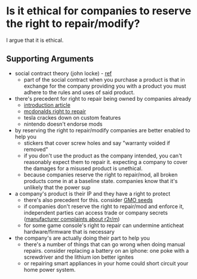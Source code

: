 # Is it ethical for companies to reserve the right to repair/modify?

I argue that it is ethical.

## Supporting Arguments

- social contract theory (john locke) - [ref](https://ethicsunwrapped.utexas.edu/glossary/social-contract-theory#:~:text=Social%20contract%20theory%20says%20that,a%20divine%20being%20requires%20it.)
  - part of the social contract when you purchase a product is that in exchange for the company providing you with a product you must adhere to the rules and uses of said product.
- there's precedent for right to repair being owned by companies already
  - [introduction article](https://www.nytimes.com/wirecutter/blog/what-is-right-to-repair/)
  - [mcdonalds right to repair](https://www.findlaw.com/legalblogs/federal-courts/mcdonalds-broken-ice-cream-machines-lead-to-right-to-repair-lawsuit/)
  - tesla crackes down on custom features
  - nintendo doesn't endorse mods
- by reserving the right to repair/modify companies are better enabled to help you
  - stickers that cover screw holes and say "warranty voided if removed"
  - if you don't use the product as the company intended, you can't reasonably expect them to repair it. expecting a company to cover the damages for a misused product is unethical.
  - because companies reserve the right to repair/mod, all broken products come in at a baseline state. companies know that it's unlikely that the power sup
- a company's product is their IP and they have a right to protect
  - there's also precedent for this. consider [GMO seeds](https://thebreakthrough.org/issues/food-agriculture-environment/seed-prices-have-soared-is-intellectual-property-the-problem#:~:text=For%20genetically%20modified%20seeds%2C%20both,methods%20or%20the%20genetic%20material.)
  - if companies don't reserve the right to repair/mod and enforce it, independent parties can access
  trade or company secrets ([manufacturer complaints about r2r/m](https://www.ftc.gov/system/files/documents/reports/nixing-fix-ftc-report-congress-repair-restrictions/nixing_the_fix_report_final_5521_630pm-508_002.pdf))
  - for some game console's right to repair can undermine anticheat hardware/firmware that is necessary
- the company's are actually doing their part to help you
  - there's a number of things that can go wrong when doing manual repairs. consider replacing a battery
  on an iphone: one poke with a screwdriver and the lithium ion better ignites
  - or repairing smart appliances in your home could short circuit your home power system.
  